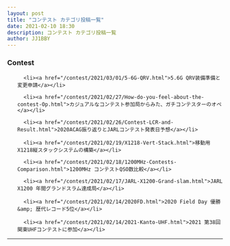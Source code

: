 ```yaml
---
layout: post
title: "コンテスト カテゴリ投稿一覧"
date: 2021-02-10 18:30
description: コンテスト カテゴリ投稿一覧
author: JJ1BBY
---
```

<h3>Contest</h3>
<ul>
    
      <li><a href="/contest/2021/03/01/5-6G-QRV.html">5.6G QRV装備準備と変更申請</a></li>
    
      <li><a href="/contest/2021/02/27/How-do-you-feel-about-the-contest-Op.html">カジュアルなコンテスト参加局からみた、ガチコンテスターのオペ</a></li>
    
      <li><a href="/contest/2021/02/26/Contest-LCR-and-Result.html">2020ACAG振り返りとJARLコンテスト発表日予想</a></li>
    
      <li><a href="/contest/2021/02/19/X1218-Vert-Stack.html">移動用X1218縦スタックシステムの構築</a></li>
    
      <li><a href="/contest/2021/02/18/1200MHz-Contests-Comparison.html">1200MHz コンテストQSO数比較</a></li>
    
      <li><a href="/contest/2021/02/17/JARL-X1200-Grand-slam.html">JARL X1200 年間グランドスラム達成局</a></li>
    
      <li><a href="/contest/2021/02/14/2020FD.html">2020 Field Day 優勝 &amp; 歴代レコード5位</a></li>
    
      <li><a href="/contest/2021/02/14/2021-Kanto-UHF.html">2021 第38回関東UHFコンテストに参加</a></li>
     
    
  </ul>
<hr />
